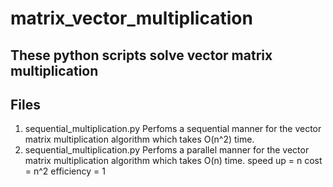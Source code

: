# matrix_vector_multiplication

## These python scripts solve vector matrix multiplication
## Files
1. sequential_multiplication.py 
  Perfoms a sequential manner for the vector matrix multiplication algorithm which takes O(n^2) time.
2. sequential_multiplication.py 
  Perfoms a parallel manner for the vector matrix multiplication algorithm which takes O(n) time.
  speed up = n
  cost = n^2
  efficiency = 1
  
